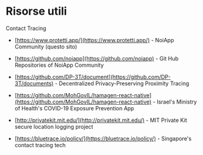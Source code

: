 # Risorse utili

Contact Tracing

- [https://www.protetti.app/](https://www.protetti.app/) - NoiApp Community (questo sito)

- [https://github.com/noiapp](https://github.com/noiapp) - Git Hub Repositories of NoiApp Community

- [https://github.com/DP-3T/document](https://github.com/DP-3T/documents) - Decentralized Privacy-Preserving Proximity Tracing

- [https://github.com/MohGovIL/hamagen-react-native](https://github.com/MohGovIL/hamagen-react-native) - Israel's Ministry of Health's COVID-19 Exposure Prevention App

- [http://privatekit.mit.edu/](http://privatekit.mit.edu/) - MIT Private Kit secure location logging project

- [https://bluetrace.io/policy/](https://bluetrace.io/policy/) - Singapore's contact tracing tech